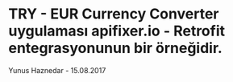 # TRY - EUR Currency Converter uygulaması apifixer.io - Retrofit entegrasyonunun bir örneğidir.
Yunus Haznedar - 15.08.2017
